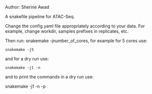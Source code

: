 Author: Sherine Awad 

A snakefile pipeline for ATAC-Seq.

Change the config.yaml file appropriately according to your data. 
For example, change workdir, samples prefixes in replicates, etc. 

Then run: snakemake -jnumber_of_cores, for example for 5 cores use:

    snakemake -j5 

and for a dry run use: 

    snakemake -j1 -n 


and to print the commands in a dry run use:

   snakemake -j1 -n -p 

